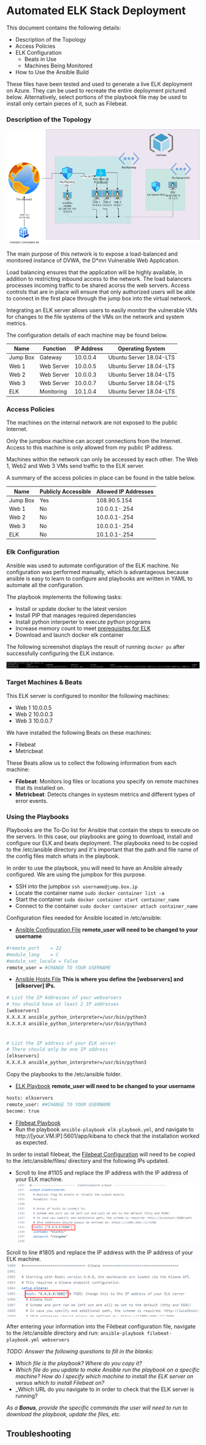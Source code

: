 # Automated ELK Stack Deployment

This document contains the following details:
- Description of the Topology
- Access Policies
- ELK Configuration
  - Beats in Use
  - Machines Being Monitored
- How to Use the Ansible Build



These files have been tested and used to generate a live ELK deployment on Azure. They can be used to recreate the entire deployment pictured below. Alternatively, select portions of the playbook file may be used to install only certain pieces of it, such as Filebeat.



### Description of the Topology

![](Images/AzureNetworkDiagram.png)

The main purpose of this network is to expose a load-balanced and monitored instance of DVWA, the D*mn Vulnerable Web Application.

Load balancing ensures that the application will be highly available, in addition to restricting inbound access to the network. The load balancers processes incoming traffic to be shared acorss the web servers. Access controls that are in place will ensure that only authorized users will be able to connect in the first place through the jump box into the virtual network. 

Integrating an ELK server allows users to easily monitor the vulnerable VMs for changes to the file systems of the VMs on the network and system metrics.

The configuration details of each machine may be found below.

| Name     | Function   | IP Address | Operating System        |
|----------|------------|------------|-------------------------|
| Jump Box | Gateway    | 10.0.0.4   | Ubuntu Server 18.04-LTS |
| Web 1    | Web Server | 10.0.0.5   | Ubuntu Server 18.04-LTS |
| Web 2    | Web Server | 10.0.0.3   | Ubuntu Server 18.04-LTS |
| Web 3    | Web Server | 10.0.0.7   | Ubuntu Server 18.04-LTS |
| ELK      | Monitoring | 10.1.0.4   | Ubuntu Server 18.04-LTS |

### Access Policies

The machines on the internal network are not exposed to the public Internet. 

Only the jumpbox machine can accept connections from the Internet. Access to this machine is only allowed from my public IP address.

Machines within the network can only be accessed by each other.
The Web 1, Web2 and Web 3 VMs send traffic to the ELK server.

A summary of the access policies in place can be found in the table below.

| Name     | Publicly Accessible | Allowed IP Addresses |
|----------|---------------------|----------------------|
| Jump Box | Yes                 | 108.90.5.154         |
| Web 1    | No                  | 10.0.0.1-.254        |
| Web 2    | No                  | 10.0.0.1-.254        |
| Web 3    | No                  | 10.0.0.1-.254        |
| ELK      | No                  | 10.1.0.1-.254        |

### Elk Configuration

Ansible was used to automate configuration of the ELK machine. No configuration was performed manually, which is advantageous because ansible is easy to learn to configure and playbooks are written in YAML to automate all the configuration.

The playbook implements the following tasks:
- Install or update docker to the latest version
- Install PIP that manages required dependancies
- Install python interperter to execute python programs
- Increase memory count to meet [prerequisites for ELK](https://elk-docker.readthedocs.io/#prerequisites)
- Download and launch docker elk container

The following screenshot displays the result of running `docker ps` after successfully configuring the ELK instance.


![](Images/docker_ps_output.png)

### Target Machines & Beats
This ELK server is configured to monitor the following machines:
- Web 1 10.0.0.5
- Web 2 10.0.0.3
- Web 3 10.0.0.7

We have installed the following Beats on these machines:
- Filebeat
- Metricbeat

These Beats allow us to collect the following information from each machine:
- **Filebeat**: Monitors log files or locations you specify on remote machines that its installed on. 
- **Metricbeat**: Detects changes in systesm metrics and different types of error events.

### Using the Playbooks

Playbooks are the To-Do list for Ansible that contain the steps to execute on the servers. In this case, our playbooks are going to download, install and configure our ELK and beats deployment. The playbooks need to be copied to the /etc/ansible directory and it's important that the path and file name of the config files match whats in the playbook.

  
In order to use the playbook, you will need to have an Ansible already configured. We are using the jumpbox for this purpose.  

- SSH into the jumpbox `ssh username@jump.box.ip`
- Locate the container name `sudo docker container list -a`
- Start the container `sudo docker container start container_name`
- Connect to the container `sudo docker container attach container_name`

Configuration files needed for Ansible located in /etc/ansible:
  - [Ansible Configuration File](config_files/ansible.cfg) **remote_user will need to be changed to your username**
  ```bash
  #remote_port    = 22
#module_lang    = C
#module_set_locale = False
remote_user = #CHANGE TO YOUR USERNAME
```
  - [Ansible Hosts File](config_files/hosts) **This is where you define the [webservers] and [elkserver] IPs.**
```bash
# List the IP Addresses of your webservers
# You should have at least 2 IP addresses
[webservers]
X.X.X.X ansible_python_interpreter=/usr/bin/python3
X.X.X.X ansible_python_interpreter=/usr/bin/python3


# List the IP address of your ELK server
# There should only be one IP address
[elkservers]
X.X.X.X ansible_python_interpreter=/usr/bin/python3
```
Copy the playbooks to the /etc/ansible folder.
  - [ELK Playbook](config_files/elk-playbook.yml) **remote_user will need to be changed to your username**
  ```bash
  hosts: elkservers
  remote_user: ##CHANGE TO YOUR USERNAME
  become: true
```
  - [Filebeat Playbook](config_files/filebeat-playbook.yml)
- Run the playbook `ansible-playbook elk-playbook.yml`, and navigate to http://[your.VM.IP]:5601/app/kibana to check that the installation worked as expected.

In order to install filebeat, the [Filebeat Configuration](config_files/filebeat-configuration.yml) will need to be copied to the /etc/ansible/files/ directory and the following IPs updated.
- Scroll to line #1105 and replace the IP address with the IP address of your ELK machine.
![](Images/Line1105.png)

Scroll to line #1805 and replace the IP address with the IP address of your ELK machine.
![](Images/Line1805.png)

After entering your information into the Filebeat configuration file, navigate to the /etc/ansible directory and run: `ansible-playbook filebeat-playbook.yml webservers`

_TODO: Answer the following questions to fill in the blanks:_
- _Which file is the playbook? Where do you copy it?_
- _Which file do you update to make Ansible run the playbook on a specific machine? How do I specify which machine to install the ELK server on versus which to install Filebeat on?_
- _Which URL do you navigate to in order to check that the ELK server is running?

_As a **Bonus**, provide the specific commands the user will need to run to download the playbook, update the files, etc._

## Troubleshooting
